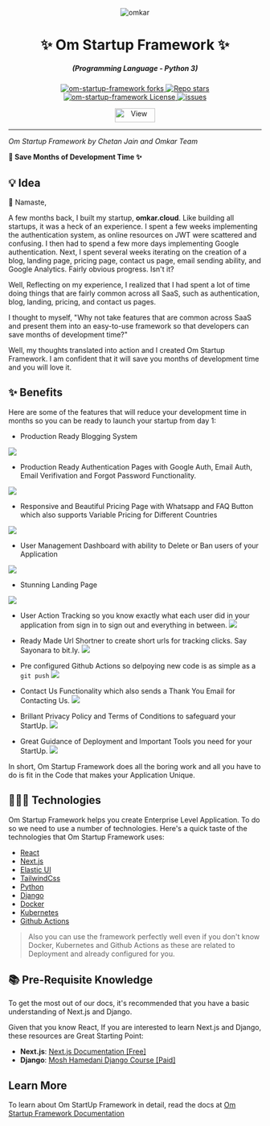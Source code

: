 <p align="center">
  <img src="https://www.omkar.cloud/images/favicon/prod/favicon-256x256.png" alt="omkar" />
</p>
  <div align="center" style="margin-top: 0;">
  <h1>✨ Om Startup Framework ✨</h1>
  <!-- <p>💦 Enjoy the Rain of Google Maps Leads 💦</p> -->
</div>
<em>
  <h5 align="center">(Programming Language - Python 3)</h5>
</em>
<p align="center">
  <a href="#">
    <img alt="om-startup-framework forks" src="https://img.shields.io/github/forks/omkarcloud/om-startup-framework?style=for-the-badge" />
  </a>
  <a href="#">
    <img alt="Repo stars" src="https://img.shields.io/github/stars/omkarcloud/om-startup-framework?style=for-the-badge&color=yellow" />
  </a>
  <a href="#">
    <img alt="om-startup-framework License" src="https://img.shields.io/github/license/omkarcloud/om-startup-framework?color=orange&style=for-the-badge" />
  </a>
  <a href="https://github.com/omkarcloud/om-startup-framework/issues">
    <img alt="issues" src="https://img.shields.io/github/issues/omkarcloud/om-startup-framework?color=purple&style=for-the-badge" />
  </a>
</p>
<p align="center">
  <img src="https://views.whatilearened.today/views/github/omkarcloud/om-startup-framework.svg" width="80px" height="28px" alt="View" />
</p>

---


_Om Startup Framework by Chetan Jain and Omkar Team_

**🚀 Save Months of Development Time ✨**
 
## 💡 Idea

🙏 Namaste, 

A few months back, I built my startup, **omkar.cloud**. Like building all startups, it was a heck of an experience. I spent a few weeks implementing the authentication system, as online resources on JWT were scattered and confusing. I then had to spend a few more days implementing Google authentication. Next, I spent several weeks iterating on the creation of a blog, landing page, pricing page, contact us page, email sending ability, and Google Analytics. Fairly obvious progress. Isn't it?

Well, Reflecting on my experience, I realized that I had spent a lot of time doing things that are fairly common across all SaaS, such as authentication, blog, landing, pricing, and contact us pages. 

I thought to myself, "Why not take features that are common across SaaS and present them into an easy-to-use framework so that developers can save months of development time?"

Well, my thoughts translated into action and I created Om Startup Framework. I am confident that it will save you months of development time and you will love it.

## ✨ Benefits

Here are some of the features that will reduce your development time in months so you can be ready to launch your startup from day 1:

- Production Ready Blogging System 

![](https://www.omkar.cloud/om-startup-framework/assets/images/feautres_blog-546ae22dbe9df46c21b041741712283f.png)
- Production Ready Authentication Pages with Google Auth, Email Auth, Email Verifivation and Forgot Password Functionality. 

![](https://www.omkar.cloud/om-startup-framework/assets/images/feautres_sign_up-44572d93df9c51e95048ae5e7eb49757.png)
- Responsive and Beautiful Pricing Page with Whatsapp and FAQ Button which also supports Variable Pricing for Different Countries

![](https://www.omkar.cloud/om-startup-framework/assets/images/feautres_pricing-37dfef38b51e6a3a89fb7bd982215e67.png)
- User Management Dashboard with ability to Delete or Ban users of your Application

![](https://www.omkar.cloud/om-startup-framework/assets/images/feautres_omkar_users-e3f2f027af8b8ee1eeda0912d9129959.png)
- Stunning Landing Page

![](https://www.omkar.cloud/om-startup-framework/assets/images/feautres_landing-ea27a63ca3a1db380402b881b2fd7429.png)

- User Action Tracking so you know exactly what each user did in your application from sign in to sign out and everything in between.
![](https://www.omkar.cloud/om-startup-framework/assets/images/feautres_action-97c06d96609ddc162e8566421a03458a.png)

- Ready Made Url Shortner to create short urls for tracking clicks. Say Sayonara to bit.ly.
![](https://www.omkar.cloud/om-startup-framework/assets/images/feautres_omkar_shortner-b6eabdcb3cbe31eb55045fb282fde853.png)

<!-- - Action Tracking to track specific Actions across all users -->

<!-- - Ready Made Affiliate Marketing System  -->

- Pre configured Github Actions so delpoying new code is as simple as a `git push`
![](https://www.omkar.cloud/om-startup-framework/assets/images/feautres_github_actions-ca4fc50ed4ed1f2555bea224eaf12f1f.png)

- Contact Us Functionality which also sends a Thank You Email for Contacting Us.
![](https://www.omkar.cloud/om-startup-framework/assets/images/feautres_contact_us_modal-27529ed88e463a69d4d8f756f9853534.png)

- Brillant Privacy Policy and Terms of Conditions to safeguard your StartUp.
![](https://www.omkar.cloud/om-startup-framework/assets/images/feautres_privacy-fe56817f92ad91722e5e960be749d483.png)

- Great Guidance of Deployment and Important Tools you need for your StartUp. 
![](https://www.omkar.cloud/blog/static/blog/from-localhost-to-cloud-next-js-django-ssl-github-actions-dns-configuration-the-ultimate-website-deployment-tutorial-with-kubernetes/nodes.png)

In short, Om Startup Framework does all the boring work and all you have to do is fit in the Code that makes your Application Unique. 

## 👨🏻‍💻 Technologies

Om Startup Framework helps you create Enterprise Level Application. To do so we need to use a number of technologies. Here's a quick taste of the technologies that Om Startup Framework uses:

- [React](https://reactjs.org/)
- [Next.js](https://nextjs.org/)
- [Elastic UI](https://elastic.github.io/eui/)
- [TailwindCss](https://tailwindcss.com/)
- [Python](https://www.python.org/)
- [Django](https://www.djangoproject.com/)
- [Docker](https://www.docker.com//)
- [Kubernetes](https://kubernetes.io/)
- [Github Actions](https://github.com/features/actions)



> Also you can use the framework perfectly well even if you don't know Docker, Kubernetes and Github Actions as these are related to Deployment and already configured for you.

## 📚 Pre-Requisite Knowledge

To get the most out of our docs, it's recommended that you have a basic understanding of Next.js and Django. 


Given that you know React, If you are interested to learn Next.js and Django, these resources are Great Starting Point:

- **Next.js**:  [Next.js Documentation \[Free\]](https://nextjs.org/learn/foundations/about-nextjs) 
- **Django**:  [Mosh Hamedani Django Course \[Paid\]](https://www.youtube.com/watch?v=rHux0gMZ3Eg&pp=ygUMZGphbmdvIG1vc2gg) 

## Learn More

To learn about Om StartUp Framework in detail, read the docs at [Om Startup Framework Documentation](https://www.omkar.cloud/om-startup-framework/getting-started/)

<!-- 
## How it works
An Om application is split into 5 folders: frontend, backend, blog, k8s .github.

**frontend**
The frontend uses Next.js framework, Elastic UI and Tailwind Css. It has Pages for authentication, pricing, landing, user dashboard, url shortner, affiliate system etc. 

**backend**
The backend uses Django framework and provides backend functionality to support authentication, pricing, landing, user dashboard, url shortner, affiliate system etc. pages. It also use SQLite Database be default.

**blog**
The Blog is a Next.js based Blog created using blogging template of [tailwind-nextjs-starter-blog by Timothy](https://github.com/timlrx/tailwind-nextjs-starter-blog)

**k8s** 
We use Kubernetes to deploy application. By the way you don't need to know Kubernetes or Docker as it is already configured for you.


**.github** 
It containg Github Action YAML file to delpoy application to Kubernetes on push. Again you do not need to know Github Action as it is already configured for you. -->

<!-- 
:::info Documentation

[Read the detailed documentation here](https://www.omkar.cloud/om-startup-framework/).

::: 
-->

<!-- 
## Why is it called Om Startup Framework?
_(A history, by Chetan Jain)_

I am vey inspired by Om Swami. A millionaire tured Monk. I wanted to tell as many people about him as possible. What better way to tell than naming a framework after him. 

So, I decided to create a framework in his name. So a lot of people know about him and benefit from reading books he has written. 

I suggest reading his memoir by downloading pdf at this [link](https://oceanofpdf.com/authors/om-swami/pdf-epub-if-truth-be-told-a-monks-memoir-download/)

I can gurantee that this read will be worth your time in gold.

## Contributors
A gigantic "Dhanyawad!" to everyone below who has contributed to one or more of Om Startup Framework: Framework and Docs. 🚀

- Chetan Jain -->
